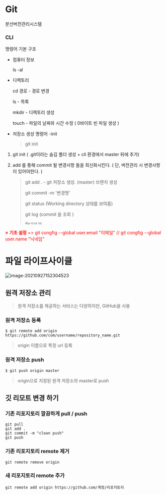 # Git

분산버전관리시스템 

### CLI

명령어 기본 구조 

- 컴퓨터 정보 

    ls  -al 

- 디렉토리

  cd 경로 - 경로 변경 

  ls - 목록

  mkdir - 디렉토리 생성

  touch - 파일의 날짜와 시간 수정 ( 0바이트 빈 파일 생성 )

- 저장소 생성 명령어 -init

  > git init  

1. git init ( .git이라는 숨김 폴더 생성  + cli 환경에서 master 뒤에 추가)

2. add 를 통해 commit 될 변경사항 들을 최신화시킨다. ( 단, 버전관리 시 변경사항이 있어야한다. )

   > git add .  - git 저장소 생성. (master) 브랜치 생성
   >
   > git commit -m '변경명' 
   >
   > git status  (Working directory 상태를 보여줌)
   >
   > git log  (commit 을 조회 )
   >
   > 
   >
   > <img src="C:\Users\nojon\Desktop\0927_노력의결과\git 최신화 과정.PNG" alt="git 최신화 과정" style="zoom:50%;" >
   >
   > 
   >
   > 

<span style="color:red">※ **기초 설정** => git congfig --global user.email "이메일" // git congfig --global user.name "닉네임" </span>







# 파일 라이프사이클

![image-20210927152304523](C:\Users\nojon\AppData\Roaming\Typora\typora-user-images\image-20210927152304523.png)



## 원격 저장소 관리 

> 원격 저장소를 제공하는 서비스는 다양하지만, GitHub을 사용



### 원격 저장소 등록

```
$ git remote add origin https://github.com/com/username/repository_name.git
```

> origin 이름으로 특정 url 등록



### 원격 저장소 push 

``` git push origin master
$ git push origin master
```

>  origin으로 지정된 원격 저장소의  master로 push



## 깃 리모트 변경 하기



### 기존 리포지토리 깔끔하게 pull / push

```
git pull
git add .
git commit -m "clean push"
git push
```

### 기존 리포지토리 remote 제거

```
git remote remove origin
```

### 새 리포지토리 remote 추가

```https://gist.github.com/480/4681b67d2a906db8c6c1321cc678f05f
git remote add origin https://github.com/계정/리포지토리
```





 



